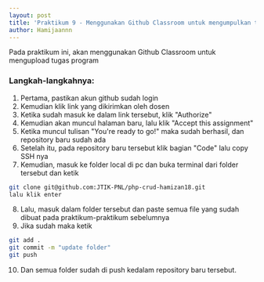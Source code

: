 ```yaml
---
layout: post
title: 'Praktikum 9 - Menggunakan Github Classroom untuk mengumpulkan tugas'
author: Hamijaannn
---
```


Pada praktikum ini, akan menggunakan Github Classroom untuk mengupload tugas program


### Langkah-langkahnya:

1. Pertama, pastikan akun github sudah login
2. Kemudian klik link yang dikirimkan oleh dosen
3. Ketika sudah masuk ke dalam link tersebut, klik "Authorize"
4. Kemudian akan muncul halaman baru, lalu klik "Accept this assignment"
5. Ketika muncul tulisan "You're ready to go!" maka sudah berhasil, dan repository baru sudah ada
6. Setelah itu, pada repository baru tersebut klik bagian "Code" lalu copy SSH nya
7. Kemudian, masuk ke folder local di pc dan buka terminal dari folder tersebut dan ketik 
```bash 
git clone git@github.com:JTIK-PNL/php-crud-hamizan18.git 
lalu klik enter
```
8. Lalu, masuk dalam folder tersebut dan paste semua file yang sudah dibuat pada praktikum-praktikum sebelumnya
9. Jika sudah maka ketik
```bash
git add .
git commit -m "update folder"
git push
```
10. Dan semua folder sudah di push kedalam repository baru tersebut.